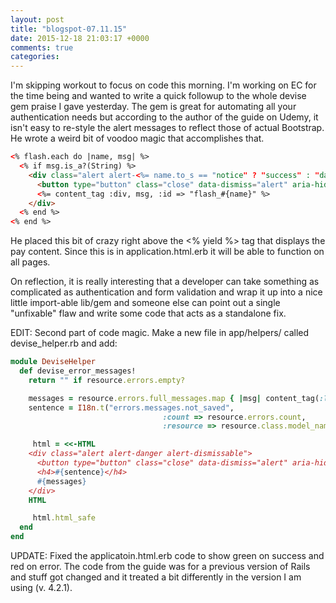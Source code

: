 ```yaml
---
layout: post
title: "blogspot-07.11.15"
date: 2015-12-18 21:03:17 +0000
comments: true
categories: 
---
```


I'm skipping workout to focus on code this morning. I'm working on EC for the time being and wanted to write a quick followup to the whole devise gem praise I gave yesterday. The gem is great for automating all your authentication needs but according to the author of the guide on Udemy, it isn't easy to re-style the alert messages to reflect those of actual Bootstrap. He wrote a weird bit of voodoo magic that accomplishes that.

```html
<% flash.each do |name, msg| %>
  <% if msg.is_a?(String) %>
    <div class="alert alert-<%= name.to_s == "notice" ? "success" : "danger" %> alert-dismissable">
      <button type="button" class="close" data-dismiss="alert" aria-hidden="true">&times;</button>
      <%= content_tag :div, msg, :id => "flash_#{name}" %>
    </div>
  <% end %>
<% end %>
```

He placed this bit of crazy right above the <% yield %> tag that displays the pay content. Since this is in application.html.erb it will be able to function on all pages. 

On reflection, it is really interesting that a developer can take something as complicated as authentication and form validation and wrap it up into a nice little import-able lib/gem and someone else can point out a single "unfixable" flaw and write some code that acts as a standalone fix.


EDIT: Second part of code magic. Make a new file in app/helpers/ called devise_helper.rb and add:

```ruby
module DeviseHelper
  def devise_error_messages!
    return "" if resource.errors.empty?

    messages = resource.errors.full_messages.map { |msg| content_tag(:li, msg) }.join
    sentence = I18n.t("errors.messages.not_saved",
                                  :count => resource.errors.count,
                                  :resource => resource.class.model_name.human)

     html = <<-HTML
    <div class="alert alert-danger alert-dismissable">
      <button type="button" class="close" data-dismiss="alert" aria-hidden="true">&times;</button>
      <h4>#{sentence}</h4>
      #{messages}
    </div>
    HTML

     html.html_safe
  end
end
```

UPDATE: Fixed the applicatoin.html.erb code to show green on success and red on error. The code from the guide was for a previous version of Rails and stuff got changed and it treated a bit differently in the version I am using (v. 4.2.1).

